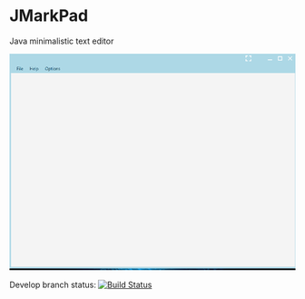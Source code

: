 # JMarkPad
Java minimalistic text editor

![](otherResources/readmeGif.gif)


Develop branch status: [![Build Status](https://travis-ci.org/mayuso/JMarkPad.svg?branch=develop)](https://travis-ci.org/mayuso/JMarkPad)
